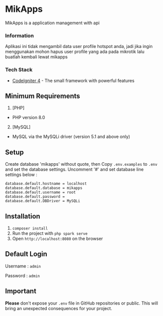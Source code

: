 # MikApps

MikApps is a application management with api

### Information

Aplikasi ini tidak mengambil data user profile hotspot anda, jadi jika ingin menggunakan
mohon hapus user profile yang ada pada mikrotik
lalu buatlah kembali lewat mikapps

### Tech Stack

- [CodeIgniter 4](https://www.codeigniter.com/) - The small framework with powerful features

## Minimum Requirements

1. [PHP]

- PHP version 8.0

2. [MySQL]

- MySQL via the MySQLi driver (version 5.1 and above only)

## Setup

Create database 'mikapps' without quote, then
Copy `.env.examples` to `.env` and set the database settings.
Uncomment '#' and set database line settings below :

```env
database.default.hostname = localhost
database.default.database = mikapps
database.default.username = root
database.default.password =
database.default.DBDriver = MySQLi
```

## Installation

1. `composer install`
2. Run the project with `php spark serve`
3. Open `http://localhost:8080` on the browser

## Default Login

Username : `admin`

Password : `admin`

## Important

**Please** don't expose your `.env` file in GitHub repositories or public. This will bring an unexpected consequences for your project.

